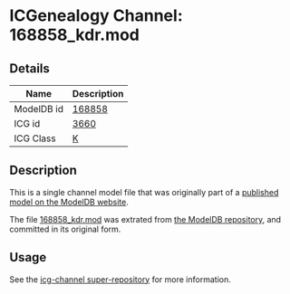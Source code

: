 # ICGenealogy Channel: 168858\_kdr.mod

## Details

Name | Description
---- | -----------
ModelDB id | [168858](http://senselab.med.yale.edu/ModelDB/ShowModel.cshtml?model=168858)
ICG id | [3660](http://icg.neurotheory.ox.ac.uk/channels/1/3660)
ICG Class | [K](http://icg.neurotheory.ox.ac.uk/channels/1)

## Description

This is a single channel model file that was originally part of a [published model on the ModelDB website](http://senselab.med.yale.edu/mModelDB/ShowModel.cshtml?model=168858).

The file [168858\_kdr.mod](168858_kdr.mod) was extrated from [the ModelDB repository](http://senselab.med.yale.edu/ModelDB/ShowModel.cshtml?model=168858), and committed in its original form.

## Usage

See the [icg-channel super-repository](https://github.com/icgenealogy/icg-channels) for more information.